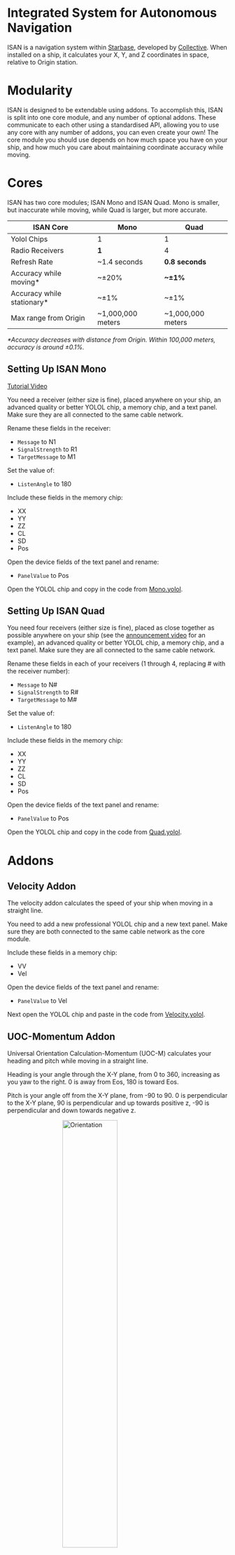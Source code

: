 # Integrated System for Autonomous Navigation

ISAN is a navigation system within [Starbase](https://store.steampowered.com/app/454120/Starbase/), developed by [Collective](https://wiki.starbasegame.com/index.php/Collective). When installed on a ship, it calculates your X, Y, and Z coordinates in space, relative to Origin station.

# Modularity
ISAN is designed to be extendable using addons. To accomplish this, ISAN is split into one core module, and any number of optional addons. These communicate to each other using a standardised API, allowing you to use any core with any number of addons, you can even create your own! The core module you should use depends on how much space you have on your ship, and how much you care about maintaining coordinate accuracy while moving.

# Cores

ISAN has two core modules; ISAN Mono and ISAN Quad. Mono is smaller, but inaccurate while moving, while Quad is larger, but more accurate.

| ISAN Core                  | Mono          | Quad  |
| -------------------------- | ------------- | ----- |
| Yolol Chips                | 1             | 1     |
| Radio Receivers            | **1**         | 4     |
| Refresh Rate               | ~1.4 seconds  | **0.8 seconds** |
| Accuracy while moving*     | ~±20%         | **~±1%** |
| Accuracy while stationary* | ~±1%          |    ~±1% |
| Max range from Origin      | ~1,000,000 meters | ~1,000,000 meters |

_*Accuracy decreases with distance from Origin. Within 100,000 meters, accuracy is around ±0.1%._

## Setting Up ISAN Mono

[Tutorial Video](https://youtu.be/UPMoVrCzoGc)

You need a receiver (either size is fine), placed anywhere on your ship, an advanced quality or better YOLOL chip, a memory chip, and a text panel. Make sure they are all connected to the same cable network.

Rename these fields in the receiver:
 - `Message` to N1
 - `SignalStrength` to R1
 - `TargetMessage` to M1

Set the value of:
 - `ListenAngle` to 180

Include these fields in the memory chip:
 - XX
 - YY
 - ZZ
 - CL
 - SD
 - Pos

Open the device fields of the text panel and rename:
 - `PanelValue` to Pos

Open the YOLOL chip and copy in the code from [Mono.yolol](Scripts/Scripts/ISAN/Mono.yolol).

## Setting Up ISAN Quad

You need four receivers (either size is fine), placed as close together as possible anywhere on your ship (see the [announcement video](https://youtu.be/ASuTG5dBYpo?t=60) for an example), an advanced quality or better YOLOL chip, a memory chip, and a text panel. Make sure they are all connected to the same cable network.

Rename these fields in each of your receivers (1 through 4, replacing # with the receiver number):
 - `Message` to N#
 - `SignalStrength` to R#
 - `TargetMessage` to M#

Set the value of:
 - `ListenAngle` to 180

Include these fields in the memory chip:
 - XX
 - YY
 - ZZ
 - CL
 - SD
 - Pos

Open the device fields of the text panel and rename:
 - `PanelValue` to Pos

Open the YOLOL chip and copy in the code from [Quad.yolol](Scripts/Scripts/ISAN/Quad.yolol).

# Addons

## Velocity Addon

The velocity addon calculates the speed of your ship when moving in a straight line.

You need to add a new professional YOLOL chip and a new text panel. Make sure they are both connected to the same cable network as the core module.

Include these fields in a memory chip:
 - VV
 - Vel

Open the device fields of the text panel and rename:
 - `PanelValue` to Vel

Next open the YOLOL chip and paste in the code from [Velocity.yolol](Scripts/Scripts/ISAN/Velocity.yolol).

## UOC-Momentum Addon

Universal Orientation Calculation-Momentum (UOC-M) calculates your heading and pitch while moving in a straight line.

Heading is your angle through the X-Y plane, from 0 to 360, increasing as you yaw to the right. 0 is away from Eos, 180 is toward Eos.

Pitch is your angle off from the X-Y plane, from -90 to 90. 0 is perpendicular to the X-Y plane, 90 is perpendicular and up towards positive z, -90 is perpendicular and down towards negative z.

<img src="https://i.imgur.com/YmH6UB6.png" alt="Orientation" style="display:block;margin-left:auto;margin-right:auto;width:50%;"/>

You need to add a new professional YOLOL chip, and a new text panel. Make sure they are both connected to the same cable network as the core module.

Include these fields in a memory chip:
 - HH
 - PP
 - Orn

Open the device fields of the text panel and rename:
 - `PanelValue` to Orn

Next open the YOLOL chip and paste in the code from [Orientation.yolol](Scripts/Scripts/ISAN/Orientation.yolol).

## WNS Addon

Waypoint Navigation System (WNS) is an add-on that makes going to ISAN coordinates fast and easy. Using this system in conjunction with the UOC makes it easy to point toward a destination. To enter a destination, simply change the value of the DX, DY and DZ fields in the memory chip to the X, Y and Z of your destination. It is recommended that you put the memory chip with DX, DY and DZ fields somewhere accessible.

You need to add a new professional YOLOL chip, and a new text panel. Make sure they are both connected to the same cable network as the core module.

Include these fields in a memory chip:
 - DX
 - DY
 - DZ
 - DH
 - DP
 - DD
 - Dst

Open the device fields of the text panel and rename:
 - `PanelValue` to Dst

Next open the YOLOL chip and paste in the code from [WNS.yolol](Scripts/Scripts/ISAN/WNS.yolol).

# API Specifications

If you plan on making your own addons, these are all the specs you need to know to create a fully compatible addon.

External variables created by a core module are:
 - `:XX` - X Coordinate
 - `:YY` - Y Coordinate
 - `:ZZ` - Z Coordinate
 - `:CL` - Clock pulse, which tells addons when to output their data and loop back to their beginnings. Set to 1 on the last line in core modules, and is set to 0 on the first line in core modules.
 - `:SD` - Signal detection, a number from 0 to 4, representing the number of receiver signals that are being received.
 - `:Pos` - Pre-formatted output for text displays.
 - `:R#` - Signal strength of the #th receiver.
 - `:M#` - Target message of the #th receiver.
 - `:N#` - Received message of the #th receiver.

Requirements:
 - Addons can be **at most** four lines long. Additional lines are allowed that do not loop, such as lines dedicated to setting up local variables. 
 - Use **at least** two characters per external variable.
   - (Correct) `:FO`
   - (Incorrect) `:B`
 - (Optional) Include a pre-formatted text display external variable, with a three character variable.
   - (Examples) `:Pos`, `:Vel`
 - The last line of your addon should include a way to loop continuously on that line until `:CL = 1`, where it should then output the pre-formatted output, and return to the start of your addon. See the velocity addon for an example.
 - `:XX`, `:YY`, and `:ZZ`, must be read on or before the third line of your addon.

# Credits

 - `Solonerus` - Project management
 - `Lumi Virtual` - Development of the current version of ISAN ‘ISAN alchemist’
 - `Strikeeaglechase` - Development of offsets and ISAN code
 - `MuNk` - Code consultation
 - `Nordwolf` - Design of previous iteration of ISAN, coordinate system calculation and measurements
 - `Battle_Wrath` - Various design ideas and general help
 - `Archduke` - Invaluable support and document writeup
 - `Zaff` - Security and usability consultation, documentation
 - `Meboy100` - Le rubber duck 
## Files
 
### Mono.yolol
[Mono.yolol](Mono.yolol ':include')
 
### Orientation.yolol
[Orientation.yolol](Orientation.yolol ':include')
 
### Quad.yolol
[Quad.yolol](Quad.yolol ':include')
 
### Velocity.yolol
[Velocity.yolol](Velocity.yolol ':include')
 
### WNS.yolol
[WNS.yolol](WNS.yolol ':include')
